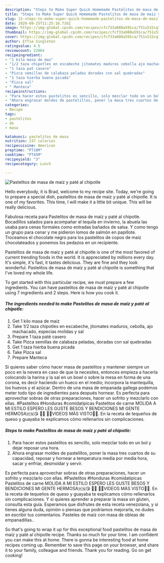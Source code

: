 ```yaml
---
description: "Steps to Make Super Quick Homemade Pastelitos de masa de maíz y paté al chipotle"
title: "Steps to Make Super Quick Homemade Pastelitos de masa de maíz y paté al chipotle"
slug: 12-steps-to-make-super-quick-homemade-pastelitos-de-masa-de-maiz-y-pate-al-chipotle
date: 2020-09-25T11:25:16.716Z
image: https://img-global.cpcdn.com/recipes/cfcf33a080a591ca/751x532cq70/pastelitos-de-masa-de-maiz-y-pate-al-chipotle-foto-principal.jpg
thumbnail: https://img-global.cpcdn.com/recipes/cfcf33a080a591ca/751x532cq70/pastelitos-de-masa-de-maiz-y-pate-al-chipotle-foto-principal.jpg
cover: https://img-global.cpcdn.com/recipes/cfcf33a080a591ca/751x532cq70/pastelitos-de-masa-de-maiz-y-pate-al-chipotle-foto-principal.jpg
author: Effie Singleton
ratingvalue: 4.5
reviewcount: 22064
recipeingredient:
- "1 kilo masa de maz"
- "1/2 taza chipotles en escabeche jitomates maduros cebolla ajo machacado especias molidas y sal"
- "1 taza pat casero"
- "Pizca semillas de calabaza peladas doradas con sal quebradas"
- "1 taza hierba buena picada"
- "Pizca sal"
- " Manteca"
recipeinstructions:
- "Para hacer estos pastelitos es sencillo, solo mezclar todo en un bol y dejar reposar una hora."
- "Ahora engrasar moldes de pastelillos, poner la masa tres cuartos de su capacidad, reposar y hornear a temperatura media por media hora, sacar y enfriar, desmoldar y servir."
categories:
- Recipe
tags:
- pastelitos
- de
- masa

katakunci: pastelitos de masa 
nutrition: 237 calories
recipecuisine: American
preptime: "PT18M"
cooktime: "PT45M"
recipeyield: "3"
recipecategory: Lunch

---
```



![Pastelitos de masa de maíz y paté al chipotle](https://img-global.cpcdn.com/recipes/cfcf33a080a591ca/751x532cq70/pastelitos-de-masa-de-maiz-y-pate-al-chipotle-foto-principal.jpg)

Hello everybody, it is Brad, welcome to my recipe site. Today, we're going to prepare a special dish, pastelitos de masa de maíz y paté al chipotle. It is one of my favorites. This time, I will make it a little bit unique. This will be really delicious.

Fabulosa receta para Pastelitos de masa de maíz y paté al chipotle. Bocadillos salados para acompañar el tequila en invierno, la abuela las usaba para cenas formales como entradas bañados de salsa. Y como tengo un grupo para cenar y me pidieron lomos de salmón en papillote. Troceamos el chocolate negro para los pastelitos de copos de maíz chocolateados y ponemos los pedazos en un recipiente.

Pastelitos de masa de maíz y paté al chipotle is one of the most favored of current trending foods in the world. It is appreciated by millions every day. It's simple, it's fast, it tastes delicious. They are fine and they look wonderful. Pastelitos de masa de maíz y paté al chipotle is something that I've loved my whole life.


To get started with this particular recipe, we must prepare a few ingredients. You can have pastelitos de masa de maíz y paté al chipotle using 7 ingredients and 2 steps. Here is how you cook it.

<!--inarticleads1-->

##### The ingredients needed to make Pastelitos de masa de maíz y paté al chipotle:

1. Get 1 kilo masa de maíz
1. Take 1/2 taza chipotles en escabeche, jitomates maduros, cebolla, ajo machacado, especias molidas y sal
1. Prepare 1 taza paté casero
1. Take Pizca semillas de calabaza peladas, doradas con sal quebradas
1. Get 1 taza hierba buena picada
1. Take Pizca sal
1. Prepare  Manteca


Si quieres saber cómo hacer masa de pastelitos y mantener siempre un poco en la nevera en caso de que la necesites, entonces empieza a hacerla colocando la harina y la sal en un bowl o sobre la mesa en forma de una corona, es decir haciendo un hueco en el medio; incorpora la mantequilla, los huevos y el azúcar. Dentro de una masa de empanada gallega podemos meter todo tipo de ingredientes para después hornear. Es perfecta para aprovechar sobras de otras preparaciones, hacer un sofrito y mezclarlo con ellas. #Pastelitos #Honduras #comidatipicas Pastelitos de carne MOLIDA A MI ESTILO ESPERO LES GUSTE BESOS Y BENDICIONES MI GENTE HERMOSA🇭🇳😘 ️💁🏼 🎈🎈VIDEOS MÁS VISTO🎈🎈. En la receta de tequeños de queso y guayaba te explicamos cómo rellenarlos sin complicaciones. 

<!--inarticleads2-->

##### Steps to make Pastelitos de masa de maíz y paté al chipotle:

1. Para hacer estos pastelitos es sencillo, solo mezclar todo en un bol y dejar reposar una hora.
1. Ahora engrasar moldes de pastelillos, poner la masa tres cuartos de su capacidad, reposar y hornear a temperatura media por media hora, sacar y enfriar, desmoldar y servir.


Es perfecta para aprovechar sobras de otras preparaciones, hacer un sofrito y mezclarlo con ellas. #Pastelitos #Honduras #comidatipicas Pastelitos de carne MOLIDA A MI ESTILO ESPERO LES GUSTE BESOS Y BENDICIONES MI GENTE HERMOSA🇭🇳😘 ️💁🏼 🎈🎈VIDEOS MÁS VISTO🎈🎈. En la receta de tequeños de queso y guayaba te explicamos cómo rellenarlos sin complicaciones. Y si quieres aprender a preparar la masa sin gluten, consulta esta guía. Esperamos que disfrutes de esta receta venezolana, y si tienes alguna duda, opinión o piensas que podríamos mejorarla, no dudes en escribir tus comentarios. Pasteles de maíz con masa de obleas de empanadillas.. 

So that's going to wrap it up for this exceptional food pastelitos de masa de maíz y paté al chipotle recipe. Thanks so much for your time. I am confident you can make this at home. There is gonna be interesting food at home recipes coming up. Remember to save this page on your browser, and share it to your family, colleague and friends. Thank you for reading. Go on get cooking!

